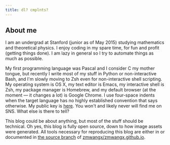 ```yaml
---
title: dl? cmplnts?
---
```

## About me

I am an undergrad at Stanford (junior as of May 2015) studying mathematics and theoretical physics. I enjoy coding in my spare time, for fun and profit (getting things done). I am lazy in general so I try to automate things as much as possible.

My first programming language was Pascal and I consider C my mother tongue, but recently I write most of my stuff in Python or non-interactive Bash, and I'm slowly moving to Zsh even for non-interactive shell scripting. My operating system is OS X, my text editor is Emacs, my interactive shell is Zsh, my package manager is Homebrew, and my default browser (at the moment — it changes a lot) is Google Chrome. I use four-space indents when the target language has no highly established convention that says otherwise. My public key is [here](/key.html). You won't and likely never will find me on SNS. What else is there to tell?

This blog could be about anything, but most of the stuff should be technical. Oh yes, this blog is fully open source, down to how image assets were generated. All tools necessary for reproducing this blog are either in or documented in [the source branch](https://github.com/zmwangx/zmwangx.github.io/tree/source) of [zmwangx/zmwangx.github.io](https://github.com/zmwangx/zmwangx.github.io).
